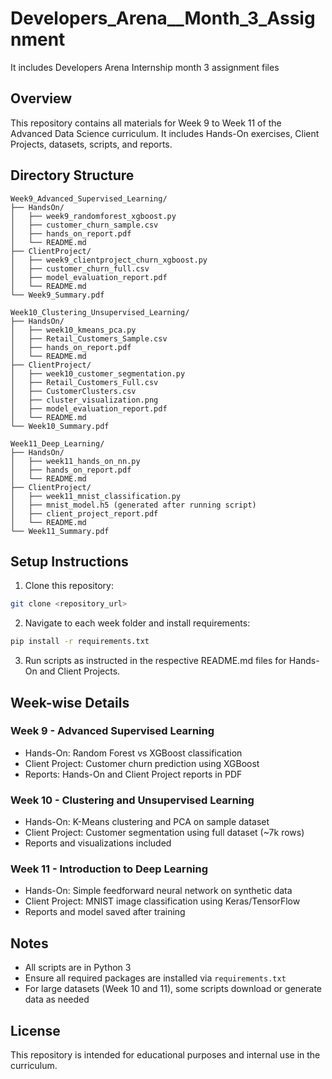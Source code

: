 # Developers_Arena__Month_3_Assignment
It includes Developers Arena Internship month 3 assignment files

## Overview
This repository contains all materials for Week 9 to Week 11 of the Advanced Data Science curriculum. It includes Hands-On exercises, Client Projects, datasets, scripts, and reports.

## Directory Structure
```
Week9_Advanced_Supervised_Learning/
├── HandsOn/
│   ├── week9_randomforest_xgboost.py
│   ├── customer_churn_sample.csv
│   ├── hands_on_report.pdf
│   └── README.md
├── ClientProject/
│   ├── week9_clientproject_churn_xgboost.py
│   ├── customer_churn_full.csv
│   ├── model_evaluation_report.pdf
│   └── README.md
└── Week9_Summary.pdf

Week10_Clustering_Unsupervised_Learning/
├── HandsOn/
│   ├── week10_kmeans_pca.py
│   ├── Retail_Customers_Sample.csv
│   ├── hands_on_report.pdf
│   └── README.md
├── ClientProject/
│   ├── week10_customer_segmentation.py
│   ├── Retail_Customers_Full.csv
│   ├── CustomerClusters.csv
│   ├── cluster_visualization.png
│   ├── model_evaluation_report.pdf
│   └── README.md
└── Week10_Summary.pdf

Week11_Deep_Learning/
├── HandsOn/
│   ├── week11_hands_on_nn.py
│   ├── hands_on_report.pdf
│   └── README.md
├── ClientProject/
│   ├── week11_mnist_classification.py
│   ├── mnist_model.h5 (generated after running script)
│   ├── client_project_report.pdf
│   └── README.md
└── Week11_Summary.pdf
```

## Setup Instructions
1. Clone this repository:
```bash
git clone <repository_url>
```

2. Navigate to each week folder and install requirements:
```bash
pip install -r requirements.txt
```

3. Run scripts as instructed in the respective README.md files for Hands-On and Client Projects.

## Week-wise Details

### Week 9 - Advanced Supervised Learning
- Hands-On: Random Forest vs XGBoost classification
- Client Project: Customer churn prediction using XGBoost
- Reports: Hands-On and Client Project reports in PDF

### Week 10 - Clustering and Unsupervised Learning
- Hands-On: K-Means clustering and PCA on sample dataset
- Client Project: Customer segmentation using full dataset (~7k rows)
- Reports and visualizations included

### Week 11 - Introduction to Deep Learning
- Hands-On: Simple feedforward neural network on synthetic data
- Client Project: MNIST image classification using Keras/TensorFlow
- Reports and model saved after training

## Notes
- All scripts are in Python 3
- Ensure all required packages are installed via `requirements.txt`
- For large datasets (Week 10 and 11), some scripts download or generate data as needed

## License
This repository is intended for educational purposes and internal use in the curriculum.

